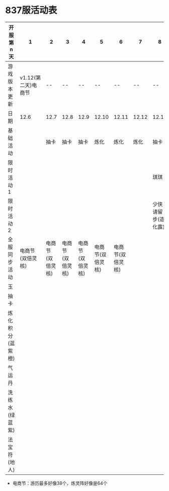 # 837服活动表

|开服第n天|1|2|3|4|5|6|7|8|9|10|11|12|13|14|15|16|17|18|19|20|21|22|23|24|25|26|27|28|29|30|31|32|33|34|35|36|37|38|39|40|41|42|
|--|--|--|--|--|--|--|--|--|--|--|--|--|--|--|--|--|--|--|--|--|--|--|--|--|--|--|--|--|--|--|--|--|--|--|--|--|--|--|--|--|--|--|
|游戏版本更新|v1.12(第二天)电商节|--|--|--|--|--|--|--|--|--|--|--|v1.13挖矿|--|--|v1.14人生一串(烧烤节)|--|--|--|--|--|--|--|--|--|--|--|--|--|--|--|--|--|--|--|--|--|--|--|--|--|--|
|日期|12.6|12.7|12.8|12.9|12.10|12.11|12.12|12.13|12.14|12.15|12.16|12.17|12.18|12.19|12.20|12.21|12.22|12.23|12.24|12.25|12.26|12.27|12.28|12.29|12.30|12.31|1.1|1.2|1.3|1.4|1.5|1.6|1.7|1.8|1.9|1.10|1.11|1.12|1.13|1.14|1.15|1.16|
|基础活动||抽卡|抽卡|抽卡|炼化|炼化|炼化|抽卡|抽卡|抽卡|抽卡|抽卡|抽卡|抽卡|炼化|炼化|炼化|炼化|炼化|炼化|炼化|抽卡|抽卡|抽卡|抽卡|抽卡|抽卡|抽卡|炼化|炼化|炼化|炼化|炼化|炼化|炼化|抽卡|抽卡|抽卡|抽卡|抽卡|抽卡|抽卡|
|限时活动1||||||||琪琪|琪琪|琪琪|琪琪|琪琪|琪琪|琪琪|烧烤节(李白)|烧烤节(李白)|烧烤节(李白)|烧烤节(李白)|烧烤节(李白)|烧烤节(李白)|烧烤节(李白)|紫霞|紫霞|紫霞|紫霞|紫霞|紫霞|紫霞||||||||吕祖|吕祖|吕祖|吕祖|吕祖|吕祖|吕祖|
|限时活动2||||||||少侠请留步(造化露)|少侠请留步(造化露)|少侠请留步(造化露)|少侠请留步(造化露)|少侠请留步(造化露)|少侠请留步(造化露)|少侠请留步(造化露)|神机百炼(法宝)|神机百炼(法宝)|神机百炼(法宝)|神机百炼(法宝)|神机百炼(法宝)|神机百炼(法宝)|神机百炼(法宝)|||||||钓鱼|钓鱼|钓鱼|钓鱼|钓鱼|钓鱼|钓鱼|钓鱼|烧烤节(李白)|烧烤节(李白)|烧烤节(李白)|烧烤节(李白)|烧烤节(李白)|烧烤节(李白)|烧烤节(李白)
|全服同步活动|电商节(双倍灵核)|电商节(双倍灵核)|电商节(双倍灵核)|电商节(双倍灵核)|电商节(双倍灵核)|电商节(双倍灵核)|||挖矿(第二天)|挖矿|挖矿|挖矿|挖矿|挖矿|挖矿|烧烤节(李白)|烧烤节(李白)|烧烤节(李白)|烧烤节(李白)|烧烤节(李白)|烧烤节(李白)|烧烤节(李白)|
|玉||||||||||12800|1146|2898|2590|10100|21000|
|抽卡||||||||||0|159|193|196|206|354|
|炼化积分(蓝紫橙)||||||||||73830|101975(2825/995/753/320)|130050(3070/1189/931/447)|146455(3255/1355/1031/511)|156872(3302/1462/1088/555)|169960(3650/1633/949/682)|
|气运丹||||||||||0|12|13|16|26|54|
|洗练水(绿蓝紫)||||||||||3747|3752|3764|3770|3806|3892|
|法宝符(地人)||||||||||341|352|371|377|386|10|






- 电商节：游历最多好像38个，炼灵阵好像是64个